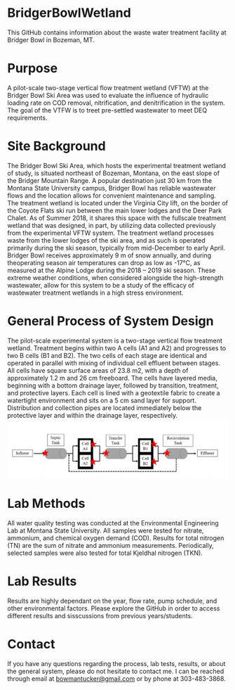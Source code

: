 # BridgerBowlWetland
This GitHub contains information about the waste water treatment facility at Bridger Bowl in Bozeman, MT.
# Purpose
A pilot-scale two-stage vertical flow treatment wetland (VFTW) at the Bridger Bowl Ski Area was used to evaluate the influence of hydraulic loading rate on COD removal, nitrification, and denitrification in the system.
The goal of the VTFW is to treet pre-settled wastewater to meet DEQ requirements.
# Site Background
The Bridger Bowl Ski Area, which hosts the experimental treatment wetland of study, is situated northeast of Bozeman, Montana, on the east slope of the Bridger Mountain Range. A popular destination just 30 km from the Montana State University campus, Bridger Bowl has reliable wastewater flows and the location allows for convenient maintenance and sampling. The treatment wetland is located under the Virginia City lift, on the border of the Coyote Flats ski run between the main lower lodges and the Deer Park Chalet. As of Summer 2018, it shares this space with the fullscale treatment wetland that was designed, in part, by utilizing data collected previously from the experimental VFTW system. The treatment wetland processes waste from the lower lodges of the ski area, and as such is operated primarily during the ski season, typically from mid-December to early April. Bridger Bowl receives approximately 9 m of snow annually, and during theoperating season air temperatures can drop as low as -17°C, as measured at the Alpine Lodge during the 2018 – 2019 ski season. These extreme weather conditions, when considered alongside the high-strength wastewater, allow for this system to be a study of the efficacy of wastewater treatment wetlands in a high stress environment.
# General Process of System Design
The pilot-scale experimental system is a two-stage vertical flow treatment wetland. Treatment begins within two A cells (A1 and A2) and progresses to two B cells (B1 and B2). The two cells of each stage are identical and operated in parallel with mixing of individual cell effluent between stages. All cells have square surface areas of 23.8 m2, with a depth of approximately 1.2 m and 26 cm freeboard. The cells have layered media, beginning with a bottom drainage layer, followed by transition, treatment, and protective layers. Each cell is lined with a geotextile fabric to create a watertight environment and sits on a 5 cm sand layer for support. Distribution and collection pipes are located immediately below the protective layer and within the drainage layer, respectively. 
![FlowDiagram](https://github.com/bowmants/BridgerBowlWetland/blob/master/Capture.PNG)
# Lab Methods
All water quality testing was conducted at the Environmental Engineering Lab at Montana State University. All samples were tested for nitrate, ammonium, and chemical oxygen demand (COD). Results for total nitrogen (TN) are the sum of nitrate and ammonium measurements. Periodically, selected samples were also tested for total Kjeldhal nitrogen (TKN).
# Lab Results
Results are highly dependant on the year, flow rate, pump schedule, and other environmental factors. Please explore the GitHub in order to access different results and sisscussions from previous years/students.
# Contact
If you have any questions regarding the process, lab tests, results, or about the general system, please do not hesitate to contact me. I can be reached through email at bowmantucker@gmail.com or by phone at 303-483-3868.
